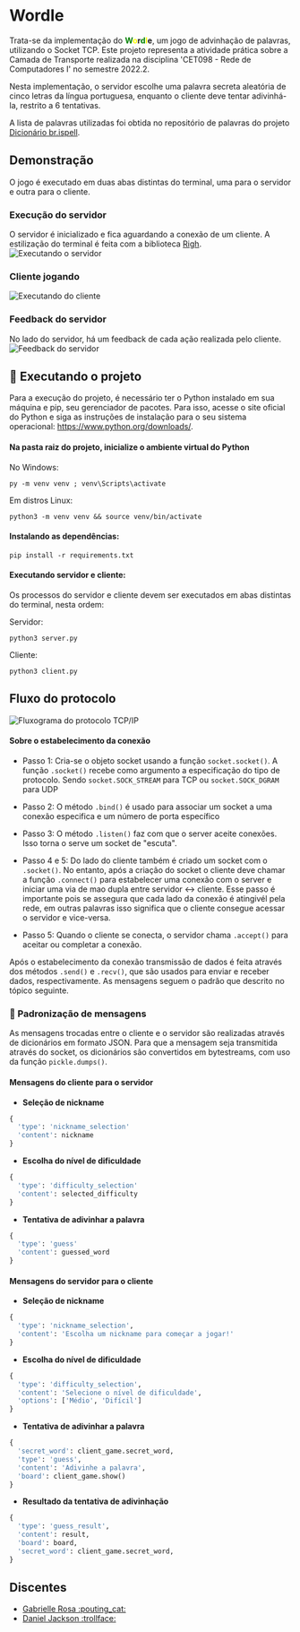 # Wordle 
Trata-se da implementação do **<span style="color:green">W</span><span style="color:yellow">o</span>r<span style="color:green">d</span><span style="color:yellow">l</span>e**, um jogo de advinhação de palavras, utilizando o Socket TCP. Este projeto representa a atividade prática sobre a Camada de Transporte realizada na disciplina 'CET098 - Rede de Computadores I' no semestre 2022.2. 

Nesta implementação, o servidor escolhe uma palavra secreta aleatória de cinco letras da língua portuguesa, enquanto o cliente deve tentar adivinhá-la, restrito a 6 tentativas. 

A lista de palavras utilizadas foi obtida no repositório de palavras do projeto [Dicionário br.ispell](https://www.ime.usp.br/~pf/dicios/).

## Demonstração
O jogo é executado em duas abas distintas do terminal, uma para o servidor e outra para o cliente.

### Execução do servidor
O servidor é inicializado e fica aguardando a conexão de um cliente. A estilização do terminal é feita com a biblioteca [Righ](https://github.com/Textualize/rich).
![Executando o servidor](./images/running_server.gif "Executando o servidor")

### Cliente jogando
![Executando do cliente](./images/client_playing.gif "Executando do cliente")

### Feedback do servidor
No lado do servidor, há um feedback de cada ação realizada pelo cliente.
![Feedback do servidor](./images/server_feedback.gif "Feedback do servidor")


## 🚀 Executando o projeto

Para a execução do projeto, é necessário ter o Python instalado em sua máquina e pip, seu gerenciador de pacotes. Para isso, acesse o site oficial do Python e siga as instruções de instalação para o seu sistema operacional: https://www.python.org/downloads/.


#### Na pasta raiz do projeto, inicialize o ambiente virtual do Python

No Windows: 
```
py -m venv venv ; venv\Scripts\activate
```

Em distros Linux: 
```
python3 -m venv venv && source venv/bin/activate
```

#### Instalando as dependências:
```
pip install -r requirements.txt
```

#### Executando servidor e cliente:

Os processos do servidor e cliente devem ser executados em abas distintas do terminal, nesta ordem:

Servidor:
```
python3 server.py
``` 

Cliente:
```
python3 client.py
```

## Fluxo do protocolo
![Fluxograma do protocolo TCP/IP](./images/socket_protocol.png "Fluxograma do protocolo TCP/IP")

#### Sobre o estabelecimento da conexão
- Passo 1: Cria-se o objeto socket usando a função ```socket.socket()```. A função ```.socket()``` recebe como argumento a especificação do tipo de protocolo. Sendo ```socket.SOCK_STREAM``` para TCP ou ```socket.SOCK_DGRAM``` para UDP 

- Passo 2: O método ```.bind()``` é usado para associar um socket a uma conexão especifica e um número de porta específico 

- Passo 3: O método ```.listen()``` faz com que o server aceite conexões. Isso torna o serve um socket de "escuta".

- Passo 4 e 5: Do lado do cliente também é criado um socket com o ```.socket()```. No entanto, após a criação do socket o cliente deve chamar a função ```.connect()``` para estabelecer uma conexão com o server e iniciar uma via de mao dupla entre servidor <-> cliente. Esse passo é importante pois se assegura que cada lado da conexão é atingivél pela rede, em outras palavras isso significa que o cliente consegue acessar o servidor e vice-versa.

- Passo 5: Quando o cliente se conecta, o servidor chama ```.accept()``` para aceitar ou completar a conexão.

Após o estabelecimento da conexão transmissão de dados é feita através dos métodos ```.send()``` e ```.recv()```, que são usados para enviar e receber dados, respectivamente. As mensagens seguem o padrão que descrito no tópico seguinte.

### :memo: Padronização de mensagens

As mensagens trocadas entre o cliente e o servidor são realizadas através de dicionários em formato JSON. Para que a mensagem seja transmitida através do socket, os dicionários são convertidos em bytestreams, com uso da função ```pickle.dumps()```.

#### Mensagens do cliente para o servidor

- **Seleção de nickname**

```python
{
  'type': 'nickname_selection'
  'content': nickname
}
```

- **Escolha do nível de dificuldade**

```python
{
  'type': 'difficulty_selection'
  'content': selected_difficulty
}
``` 

- **Tentativa de adivinhar a palavra**

```python
{
  'type': 'guess'
  'content': guessed_word
}
```


#### Mensagens do servidor para o cliente

- **Seleção de nickname**

```python
{
  'type': 'nickname_selection',
  'content': 'Escolha um nickname para começar a jogar!'
}
```

- **Escolha do nível de dificuldade**

```python
{
  'type': 'difficulty_selection',
  'content': 'Selecione o nível de dificuldade',
  'options': ['Médio', 'Difícil']
}
``` 

- **Tentativa de adivinhar a palavra**

```python
{
  'secret_word': client_game.secret_word,
  'type': 'guess',
  'content': 'Adivinhe a palavra',
  'board': client_game.show()
}
```

- **Resultado da tentativa de adivinhação**

```python
{
  'type': 'guess_result',
  'content': result,
  'board': board,
  'secret_word': client_game.secret_word,
}
```



## Discentes
<ul>
  <li>
    <a href="https://github.com/gabriellerosa" target="_blank">
      Gabrielle Rosa :pouting_cat:
    </a>
  </li>
  <li>
    <a href="https://github.com/danieljcksn" target="_blank">
      Daniel Jackson :trollface:
    </a>
  </li>
</ul>
